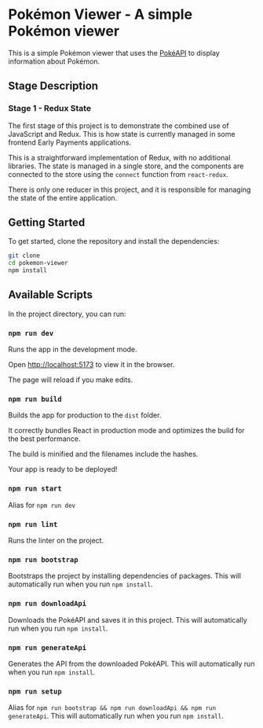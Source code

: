 # Pokémon Viewer - A simple Pokémon viewer

This is a simple Pokémon viewer that uses the [PokéAPI](https://pokeapi.co/) to display information about Pokémon.

## Stage Description

### Stage 1 - Redux State
  The first stage of this project is to demonstrate the combined use of JavaScript and Redux.
  This is how state is currently managed in some frontend Early Payments applications.
  
  This is a straightforward implementation of Redux, with no additional libraries.
  The state is managed in a single store, and the components are connected to the store
  using the `connect` function from `react-redux`.

  There is only one reducer in this project, and it is responsible for managing the state
  of the entire application.

## Getting Started

To get started, clone the repository and install the dependencies:

```bash
git clone
cd pokemon-viewer
npm install
```

## Available Scripts

In the project directory, you can run:

### `npm run dev`

Runs the app in the development mode.

Open [http://localhost:5173](http://localhost:5173) to view it in the browser.

The page will reload if you make edits.

### `npm run build`

Builds the app for production to the `dist` folder.

It correctly bundles React in production mode and optimizes the build for the best performance.

The build is minified and the filenames include the hashes.

Your app is ready to be deployed!

### `npm run start`

Alias for `npm run dev`

### `npm run lint`

Runs the linter on the project.

### `npm run bootstrap`

Bootstraps the project by installing dependencies of packages. This will automatically run when you run `npm install`.

### `npm run downloadApi`

Downloads the PokéAPI and saves it in this project. This will automatically run when you run `npm install`.

### `npm run generateApi`

Generates the API from the downloaded PokéAPI. This will automatically run when you run `npm install`.

### `npm run setup`

Alias for `npm run bootstrap && npm run downloadApi && npm run generateApi`. This will automatically run when you run `npm install`.